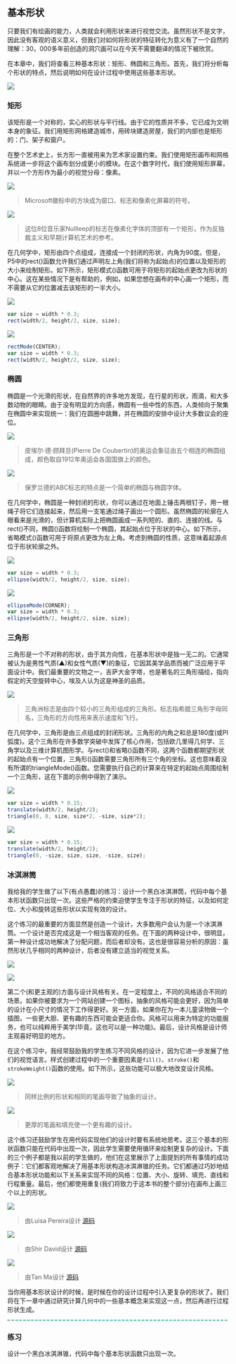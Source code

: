 ## 基本形状

只要我们有绘画的能力，人类就会利用形状来进行视觉交流。虽然形状不是文字，因此没有客观的语义意义，但我们对如何将形状的特征转化为意义有了一个自然的理解：30，000多年前创造的洞穴画可以在今天不需要翻译的情况下被欣赏。

在本章中，我们将查看三种基本形状：矩形、椭圆和三角形。首先，我们将分析每个形状的特点，然后说明如何在设计过程中使用这些基本形状。

![](../images/1.jpg)

### 矩形

该矩形是一个对称的，实心的形状与平行线。由于它的性质并不多，它已成为文明本身的象征。我们用矩形网格建造城市，用砖块建造房屋，我们的内部也是矩形的：门、架子和窗户。

在整个艺术史上，长方形一直被用来为艺术家设置约束。我们使用矩形画布和网格系统进一步将这个画布划分成更小的模块。在这个数字时代，我们使用矩形屏幕，并以一个方形作为最小的视觉分母：像素。

![](https://www.programmingdesignsystems.com/assets/shape/basic-shapes/microsoft.jpg)
> Microsoft徽标中的方块成为窗口、标志和像素化屏幕的符号。

![](https://www.programmingdesignsystems.com/assets/shape/basic-shapes/nullsleep.jpg)
> 这位8位音乐家Nullleep的标志在像素化字体的顶部有一个矩形，作为反独裁主义和早期计算机艺术的参考。

在几何学中，矩形由四个点组成，连接成一个封闭的形状，内角为90度。但是，P5中的rect()函数允许我们通过声明左上角(我们将称为起始点)的位置以及矩形的大小来绘制矩形。如下所示，矩形模式()函数可用于将矩形的起始点更改为形状的中心。这在某些情况下是有帮助的，例如，如果您想在画布的中心画一个矩形，而不需要从它的位置减去该矩形的一半大小。

![](../images/p19.png)

```JavaScript
var size = width * 0.3;
rect(width/2, height/2, size, size);
```

![](../images/p20.png)

```JavaScript
rectMode(CENTER);
var size = width * 0.3;
rect(width/2, height/2, size, size);
```

### 椭圆

椭圆是一个光滑的形状，在自然界的许多地方发现，在行星的形状，雨滴，和大多数动物的眼睛。由于没有明显的方向感，椭圆有一些中性的东西，人类倾向于聚集在椭圆中来实现统一：我们在圆圈中跳舞，并在椭圆的安排中设计大多数议会的座位。

![](https://www.programmingdesignsystems.com/assets/shape/basic-shapes/olympics.jpg)
> 皮埃尔·德·顾拜旦(Pierre De Coubertin)的奥运会象征由五个相连的椭圆组成，颜色取自1912年奥运会各国国旗上的颜色。

![](https://www.programmingdesignsystems.com/assets/shape/basic-shapes/abc.jpg)
> 保罗兰德的ABC标志的特点是一个简单的椭圆与椭圆字体。

在几何学中，椭圆是一种封闭的形状，你可以通过在地面上锤击两根钉子，用一根绳子将它们连接起来，然后用一支笔通过绳子画出一个圆形。虽然椭圆的轮廓在人眼看来是光滑的，但计算机实际上把椭圆画成一系列短的、直的、连接的线。与rect()不同，椭圆()函数将绘制一个椭圆，其起始点位于形状的中心。如下所示，省略模式()函数可用于将原点更改为左上角。考虑到椭圆的性质，这意味着起源点位于形状轮廓之外。

![](../images/p21.png)

```JavaScript
var size = width * 0.3;
ellipse(width/2, height/2, size, size);
```

![](../images/p22.png)

```JavaScript
ellipseMode(CORNER);
var size = width * 0.3;
ellipse(width/2, height/2, size, size);
```

### 三角形

三角形是一个不对称的形状，由于其方向性，在基本形状中是独一无二的。它通常被认为是男性气质(▲)和女性气质(▼)的象征，它因其美学品质而被广泛应用于平面设计中。我们最重要的文物之一，吉萨大金字塔，也是著名的三角形描绘，指向假定的天空旋转中心，埃及人认为这是神圣的品质。

![](https://www.programmingdesignsystems.com/assets/shape/basic-shapes/delta.jpg)
> 三角洲标志是由四个较小的三角形组成的三角形。标志指希腊三角形字母同名，三角形的方向性用来表示速度和飞行。

在几何学中，三角形是由三点组成的封闭形状。三角形的内角之和总是180度(或PI弧度)。这个三角形在许多数学突破中发挥了核心作用，包括欧几里得几何学、三角学以及三维计算机图形学。与rect()和省略()函数不同，这两个函数都期望形状的起始点有一个位置，三角形()函数需要三角形所有三个角的坐标。这也意味着没有所谓的triangleMode()函数。您需要执行自己的计算来在特定的起始点周围绘制一个三角形，这在下面的示例中得到了演示。

![](../images/p23.png)

```JavaScript
var size = width * 0.15;
translate(width/2, height/2);
triangle(0, 0, size, size*2, -size, size*2);
```

![](../images/p24.png)

```JavaScript
var size = width * 0.15;
translate(width/2, height/2);
triangle(0, -size, size, size, -size, size);
```

### 冰淇淋筒

我给我的学生做了以下(有点愚蠢)的练习：设计一个黑白冰淇淋筒，代码中每个基本形状函数只出现一次。这些严格的约束迫使学生专注于形状的特征，以及如何定位、大小和旋转这些形状以实现有效的设计。

这个练习的最重要的方面显然是创造一个设计，大多数用户会认为是一个冰淇淋筒。一个设计是否完成这是一个相当客观的任务。在下面的两种设计中，很明显，第一种设计成功地解决了分配问题，而后者却没有。这也是很容易分析的原因：虽然形状几乎相同的两种设计，后者没有建立适当的视觉关系。

![](../images/p25.png)

![](../images/p26.png)

第二个(和更主观的)方面与设计风格有关。在一定程度上，不同的风格适合不同的场景。如果你被要求为一个网站创建一个图标，抽象的风格可能会更好，因为简单的设计在小尺寸的情况下工作得更好。另一方面，如果你在为一本儿童读物做一个插图，一些更大胆、更有趣的东西可能会更适合你。风格可以用来为特定的功能服务，也可以纯粹用于美学(毕竟，这也可以是一种功能)。最后，设计风格是设计师主观喜好明显的地方。

在这个练习中，我经常鼓励我的学生练习不同风格的设计，因为它进一步发展了他们的视觉语言。样式创建过程中的一个重要因素是`fill()`、`stroke()`和`strokeWeight()`函数的使用。如下所示，这些功能可以极大地改变设计风格。

![](../images/p27.png)
> 同样比例的形状和相同的笔画导致了抽象的设计。

![](../images/p28.png)
> 更厚的笔画和填充使一个更有趣的设计。

这个练习还鼓励学生在用代码实现他们的设计时要有系统地思考。这三个基本的形状函数只能在代码中出现一次，因此学生需要使用循环来绘制更复杂的设计。下面的三个例子都是我以前的学生做的，他们在这里展示了上面提到的所有事情的成功例子：它们都客观地解决了用基本形状构造冰淇淋锥的任务。它们都通过巧妙地结合基本形状功能和以下关系来实现不同的风格：位置、大小、旋转、填充、直线和行程重量。最后，他们都使用重复(我们将致力于这本书的整个部分)在画布上画三个以上的形状。

![](../images/p29.png)
> 由Luisa Pereira设计 [源码](https://github.com/runemadsen/programmingdesignsystems.com/tree/master/examples/shape/basic-shapes/cone-luisa.js)

![](../images/p30.png)
> 由Shir David设计 [源码](https://github.com/runemadsen/programmingdesignsystems.com/tree/master/examples/shape/basic-shapes/cone-shir.js)
    
![](../images/p31.png)
> 由Tan Ma设计 [源码](https://github.com/runemadsen/programmingdesignsystems.com/tree/master/examples/shape/basic-shapes/cone-tan.js)

当你用基本形状设计的时候，是时候在你的设计过程中引入更复杂的形状了。我们将在下一章中通过研究计算几何中的一些基本概念来实现这一点，然后再进行过程形状生成。

<svg width="100%" height="3" xmlns="http://www.w3.org/2000/svg"><line x1="0" y1="1" x2="100%" y2="1" stroke-dasharray="6, 3" stroke-width="2" stroke="#29b79b"></line></svg>

### 练习

设计一个黑白冰淇淋锥，代码中每个基本形状函数只出现一次。
